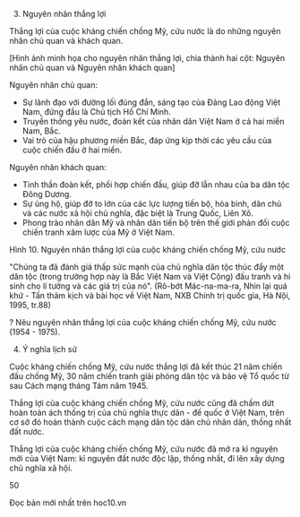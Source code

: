 3. Nguyên nhân thắng lợi

Thắng lợi của cuộc kháng chiến chống Mỹ, cứu nước là do những nguyên nhân chủ quan và khách quan.

[Hình ảnh minh họa cho nguyên nhân thắng lợi, chia thành hai cột: Nguyên nhân chủ quan và Nguyên nhân khách quan]

Nguyên nhân chủ quan:
- Sự lãnh đạo với đường lối đúng đắn, sáng tạo của Đảng Lao động Việt Nam, đứng đầu là Chủ tịch Hồ Chí Minh.
- Truyền thống yêu nước, đoàn kết của nhân dân Việt Nam ở cả hai miền Nam, Bắc.
- Vai trò của hậu phương miền Bắc, đáp ứng kịp thời các yêu cầu của cuộc chiến đấu ở hai miền.

Nguyên nhân khách quan:
- Tinh thần đoàn kết, phối hợp chiến đấu, giúp đỡ lẫn nhau của ba dân tộc Đông Dương.
- Sự ủng hộ, giúp đỡ to lớn của các lực lượng tiến bộ, hòa bình, dân chủ và các nước xã hội chủ nghĩa, đặc biệt là Trung Quốc, Liên Xô.
- Phong trào nhân dân Mỹ và nhân dân tiến bộ trên thế giới phản đối cuộc chiến tranh xâm lược của Mỹ ở Việt Nam.

Hình 10. Nguyên nhân thắng lợi của cuộc kháng chiến chống Mỹ, cứu nước

"Chúng ta đã đánh giá thấp sức mạnh của chủ nghĩa dân tộc thúc đẩy một dân tộc (trong trường hợp này là Bắc Việt Nam và Việt Cộng) đấu tranh và hi sinh cho lí tưởng và các giá trị của nó".
(Rô-bớt Mác-na-ma-ra, Nhìn lại quá khứ - Tấn thảm kịch và bài học về Việt Nam, NXB Chính trị quốc gia, Hà Nội, 1995, tr.88)

? Nêu nguyên nhân thắng lợi của cuộc kháng chiến chống Mỹ, cứu nước (1954 - 1975).

4. Ý nghĩa lịch sử

Cuộc kháng chiến chống Mỹ, cứu nước thắng lợi đã kết thúc 21 năm chiến đấu chống Mỹ, 30 năm chiến tranh giải phóng dân tộc và bảo vệ Tổ quốc từ sau Cách mạng tháng Tám năm 1945.

Thắng lợi của cuộc kháng chiến chống Mỹ, cứu nước cũng đã chấm dứt hoàn toàn ách thống trị của chủ nghĩa thực dân - đế quốc ở Việt Nam, trên cơ sở đó hoàn thành cuộc cách mạng dân tộc dân chủ nhân dân, thống nhất đất nước.

Thắng lợi của cuộc kháng chiến chống Mỹ, cứu nước đã mở ra kỉ nguyên mới của Việt Nam: kỉ nguyên đất nước độc lập, thống nhất, đi lên xây dựng chủ nghĩa xã hội.

50

Đọc bản mới nhất trên hoc10.vn